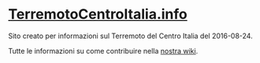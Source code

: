 # [TerremotoCentroItalia.info](http://terremotocentroitalia.info/)

Sito creato per informazioni sul Terremoto del Centro Italia del 2016-08-24.

Tutte le informazioni su come contribuire nella [nostra wiki](https://github.com/emergenzeHack/terremotocentro/wiki).
